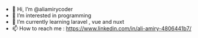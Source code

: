 - 👋 Hi, I’m @aliamirycoder
- 👀 I’m interested in programming 
- 🌱 I’m currently learning laravel , vue and nuxt
- 📫 How to reach me : https://www.linkedin.com/in/ali-amiry-4806441b7/

